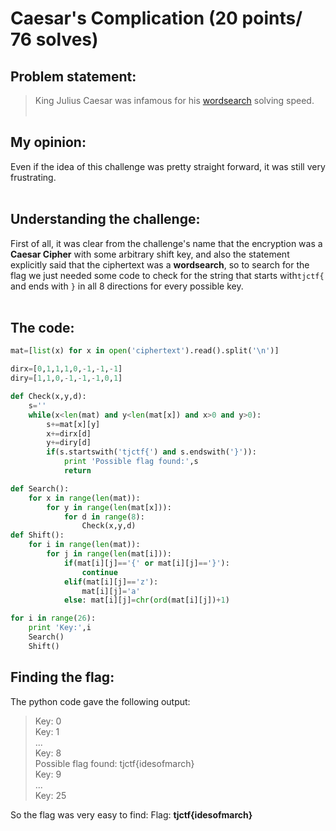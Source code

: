 # Caesar's Complication (20 points/ 76 solves)
## Problem statement:
> King Julius Caesar was infamous for his [wordsearch](https://github.com/GabiTulba/TJCTF2018-Write-ups/blob/master/Caesar's%20Complication/ciphertext) solving speed.
<br><br>
## My opinion:
Even if the idea of this challenge was pretty straight forward, it was still very frustrating.<br>
<br>
## Understanding the challenge:
First of all, it was clear from the challenge's name that the encryption was a **Caesar Cipher** with some arbitrary shift key, and also the statement explicitly said that the ciphertext was a **wordsearch**, so to search for the flag we just needed some code to check for the string that starts with`tjctf{` and ends with `}` in all 8 directions for every possible key.<br>
<br>

## The code:
```python
mat=[list(x) for x in open('ciphertext').read().split('\n')]

dirx=[0,1,1,1,0,-1,-1,-1]
diry=[1,1,0,-1,-1,-1,0,1]

def Check(x,y,d):
	s=''
	while(x<len(mat) and y<len(mat[x]) and x>0 and y>0):
		s+=mat[x][y]
		x+=dirx[d]
		y+=diry[d]
		if(s.startswith('tjctf{') and s.endswith('}')):
			print 'Possible flag found:',s
			return

def Search():
	for x in range(len(mat)):
		for y in range(len(mat[x])):
			for d in range(8):
				Check(x,y,d)
def Shift():
	for i in range(len(mat)):
		for j in range(len(mat[i])):
			if(mat[i][j]=='{' or mat[i][j]=='}'):
				continue
			elif(mat[i][j]=='z'):
				mat[i][j]='a'
			else: mat[i][j]=chr(ord(mat[i][j])+1)

for i in range(26):
	print 'Key:',i
	Search()
	Shift()
```

## Finding the flag:
The python code gave the following output:
>Key: 0 <br>
>Key: 1 <br>
>... <br>
>Key: 8 <br>
>Possible flag found: tjctf{idesofmarch} <br>
>Key: 9 <br>
>... <br>
>Key: 25 <br>

So the flag was very easy to find:
Flag: **tjctf{idesofmarch}**
